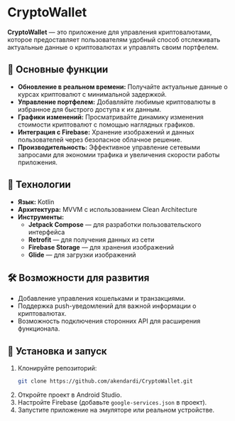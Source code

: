 # CryptoWallet


**CryptoWallet** — это приложение для управления криптовалютами, которое предоставляет пользователям удобный способ отслеживать актуальные данные о криптовалютах и управлять своим портфелем.

## 📱 Основные функции

- **Обновление в реальном времени:** Получайте актуальные данные о курсах криптовалют с минимальной задержкой.  
- **Управление портфелем:** Добавляйте любимые криптовалюты в избранное для быстрого доступа к их данным.  
- **Графики изменений:** Просматривайте динамику изменения стоимости криптовалют с помощью наглядных графиков.  
- **Интеграция с Firebase:** Хранение изображений и данных пользователей через безопасное облачное решение.  
- **Производительность:** Эффективное управление сетевыми запросами для экономии трафика и увеличения скорости работы приложения.  

## 🚀 Технологии

- **Язык:** Kotlin
- **Архитектура:** MVVM с использованием Clean Architecture
- **Инструменты:**
  - **Jetpack Compose** — для разработки пользовательского интерфейса
  - **Retrofit** — для получения данных из сети
  - **Firebase Storage** — для хранения изображений
  - **Glide** — для загрузки изображений

## 🛠️ Возможности для развития

- Добавление управления кошельками и транзакциями.
- Поддержка push-уведомлений для важной информации о криптовалютах.
- Возможность подключения сторонних API для расширения функционала.

## 🌟 Установка и запуск

1. Клонируйте репозиторий:
   ```bash
   git clone https://github.com/akendardi/CryptoWallet.git
   ```
2. Откройте проект в Android Studio.
3. Настройте Firebase (добавьте `google-services.json` в проект).
4. Запустите приложение на эмуляторе или реальном устройстве.
